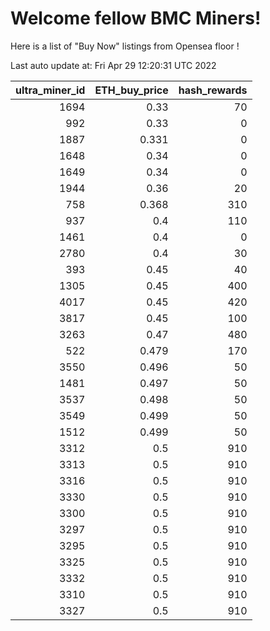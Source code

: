 # Welcome fellow BMC Miners!
Here is a list of "Buy Now" listings from Opensea floor !


Last auto update at: Fri Apr 29 12:20:31 UTC 2022


|   ultra_miner_id |   ETH_buy_price |   hash_rewards |
|-----------------:|----------------:|---------------:|
|             1694 |           0.33  |             70 |
|              992 |           0.33  |              0 |
|             1887 |           0.331 |              0 |
|             1648 |           0.34  |              0 |
|             1649 |           0.34  |              0 |
|             1944 |           0.36  |             20 |
|              758 |           0.368 |            310 |
|              937 |           0.4   |            110 |
|             1461 |           0.4   |              0 |
|             2780 |           0.4   |             30 |
|              393 |           0.45  |             40 |
|             1305 |           0.45  |            400 |
|             4017 |           0.45  |            420 |
|             3817 |           0.45  |            100 |
|             3263 |           0.47  |            480 |
|              522 |           0.479 |            170 |
|             3550 |           0.496 |             50 |
|             1481 |           0.497 |             50 |
|             3537 |           0.498 |             50 |
|             3549 |           0.499 |             50 |
|             1512 |           0.499 |             50 |
|             3312 |           0.5   |            910 |
|             3313 |           0.5   |            910 |
|             3316 |           0.5   |            910 |
|             3330 |           0.5   |            910 |
|             3300 |           0.5   |            910 |
|             3297 |           0.5   |            910 |
|             3295 |           0.5   |            910 |
|             3325 |           0.5   |            910 |
|             3332 |           0.5   |            910 |
|             3310 |           0.5   |            910 |
|             3327 |           0.5   |            910 |
